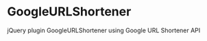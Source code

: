 GoogleURLShortener
==================

jQuery plugin GoogleURLShortener using Google URL Shortener API
